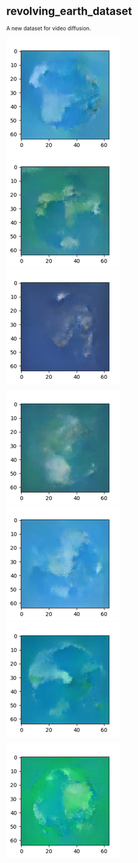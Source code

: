 # revolving_earth_dataset

A new dataset for video diffusion. 



![1](https://github.com/fmerizzi/revolving_earth_dataset/blob/main/gifs/2023-02-05%2023:15:42.410180.gif) ![1](https://github.com/fmerizzi/revolving_earth_dataset/blob/main/gifs/2023-02-05%2023:17:33.158283.gif) ![1](https://github.com/fmerizzi/revolving_earth_dataset/blob/main/gifs/2023-02-05%2023:17:34.483539.gif)

![1](https://github.com/fmerizzi/revolving_earth_dataset/blob/main/gifs/2023-02-05%2023:18:49.257152.gif) ![1](https://github.com/fmerizzi/revolving_earth_dataset/blob/main/gifs/2023-02-05%2023:18:50.916929.gif) ![1](https://github.com/fmerizzi/revolving_earth_dataset/blob/main/gifs/2023-02-05%2023:57:22.397600.gif) 

![1](https://github.com/fmerizzi/revolving_earth_dataset/blob/main/gifs/2023-02-05%2023:57:23.744351.gif)
